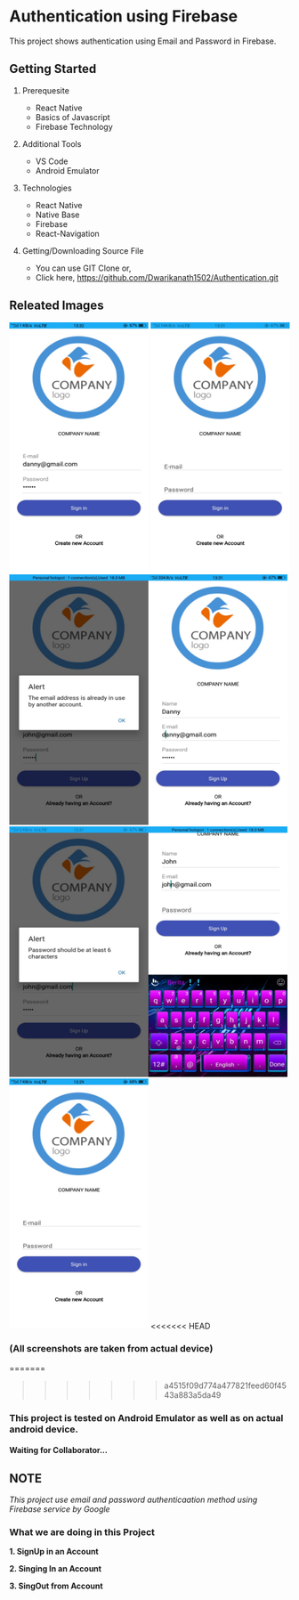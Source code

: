 # Authentication using Firebase
This project shows authentication using Email and Password in Firebase.

## Getting Started

1. Prerequesite 
    * React Native
    * Basics of Javascript
    * Firebase Technology

2. Additional Tools
    * VS Code
    * Android Emulator

3. Technologies
    * React Native
    * Native Base
    * Firebase
    * React-Navigation

4. Getting/Downloading Source File
    * You can use GIT Clone or,     
    * Click here,       https://github.com/Dwarikanath1502/Authentication.git

## Releated Images

<img src="./Readme_Images/1.jpg" width=250 height=450> <img src="./Readme_Images/2.jpg" width=250 height=450><img src="./Readme_Images/3.jpg" width=250 height=450><img src="./Readme_Images/4.jpg" width=250 height=450><img src="./Readme_Images/5.jpg" width=250 height=450><img src="./Readme_Images/6.jpg" width=250 height=450><img src="./Readme_Images/7.jpg" width=250 height=450>
<<<<<<< HEAD

### (All screenshots are taken from actual device) 
 
=======
>>>>>>> a4515f09d774a477821feed60f4543a883a5da49

<!-- ![Image](./Readme_Images/1.png) -->
<!-- <img src="./Readme_Images/2.png" alt="drawing" height= "400"width="250"/> -->



### This project is tested on Android Emulator as well as on actual android device.

#### **Waiting for Collaborator...**

## NOTE
*This project use email and password authenticaation method using Firebase service by Google*
    
### What we are doing in this Project

**1. SignUp in an Account**

**2. Singing In an Account**

**3. SingOut from Account**


